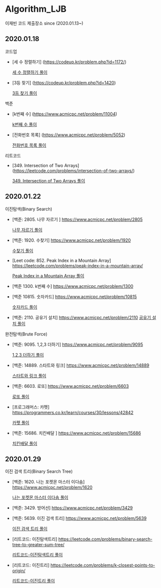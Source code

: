 ﻿# Algorithm_LJB
이재빈 코드 제출장소
since (2020.01.13~)

2020.01.18
---

코드업
* [세 수 정렬하기] (https://codeup.kr/problem.php?id=1172/)

    [세 수 정렬하기 풀이](https://github.com/algorithm2020/Algorithm_LJB/blob/master/algorithm2020/20200118/1.%EC%84%B8%20%EC%88%98%20%EC%A0%95%EB%A0%AC%ED%95%98%EA%B8%B0.cpp)

* [3등 찾기] (https://codeup.kr/problem.php?id=1420)

    [3등 찾기 풀이](https://github.com/algorithm2020/Algorithm_LJB/blob/master/algorithm2020/20200118/2.3%EB%93%B1%20%EC%B0%BE%EA%B8%B0.cpp)

백준
* [k번째 수] (https://www.acmicpc.net/problem/11004)
    
    [k번째 수 풀이](https://github.com/algorithm2020/Algorithm_LJB/blob/master/algorithm2020/20200118/3.k%EB%B2%88%EC%A7%B8%20%EC%88%98.cpp)
* [전화번호 목록] (https://www.acmicpc.net/problem/5052)
    
    [전화번호 목록 풀이](https://github.com/algorithm2020/Algorithm_LJB/blob/master/algorithm2020/20200118/4.%EC%A0%84%ED%99%94%EB%B2%88%ED%98%B8%20%EB%AA%A9%EB%A1%9D.cpp)

리트코드
* [349. Intersection of Two Arrays] (https://leetcode.com/problems/intersection-of-two-arrays/)
    
    [349. Intersection of Two Arrays 풀이](https://github.com/algorithm2020/Algorithm_LJB/blob/master/algorithm2020/20200118/5.Intersection%20of%20Two%20Arrays.cpp)
    
2020.01.22
---
이진탐색(Binary Search)

* [백준: 2805. 나무 자르기 ] https://www.acmicpc.net/problem/2805

    [나무 자르기 풀이](https://github.com/algorithm2020/Algorithm_LJB/blob/master/algorithm2020/20200122/%EB%82%98%EB%AC%B4%EC%9E%90%EB%A5%B4%EA%B8%B0.cpp)
* [백준: 1920. 수찾기] https://www.acmicpc.net/problem/1920

    [수찾기 풀이](https://github.com/algorithm2020/Algorithm_LJB/blob/master/algorithm2020/20200122/%EC%88%98%EC%B0%BE%EA%B8%B0.cpp)
* [Leet code: 852. Peak Index in a Mountain Array] https://leetcode.com/problems/peak-index-in-a-mountain-array/

    [Peak Index in a Mountain Array 풀이](https://github.com/algorithm2020/Algorithm_LJB/blob/master/algorithm2020/20200122/Peak%20Index%20in%20a%20Mountain%20Array.cpp)
* [백준 1300. k번째 수] https://www.acmicpc.net/problem/1300

    <!--[k번째 수 풀이](https://github.com/algorithm2020/Algorithm_LJB/blob/master/algorithm2020/20200122/k%EB%B2%88%EC%A7%B8%20%EC%88%98.cpp)-->
* [백준 10815. 숫자카드] https://www.acmicpc.net/problem/10815

    [숫자카드 풀이](https://github.com/algorithm2020/Algorithm_LJB/blob/master/algorithm2020/20200122/%EC%88%AB%EC%9E%90%EC%B9%B4%EB%93%9C.cpp)

* [백준: 2110. 공유기 설치] https://www.acmicpc.net/problem/2110
    [공유기 설치 풀이](https://github.com/algorithm2020/Algorithm_LJB/blob/master/algorithm2020/20200122/%EA%B3%B5%EC%9C%A0%EA%B8%B0%EC%84%A4%EC%B9%98.cpp)

완전탐색(Brute Force)

* [백준: 9095. 1,2,3 더하기] https://www.acmicpc.net/problem/9095

    [1,2,3 더하기 풀이](https://github.com/algorithm2020/Algorithm_LJB/blob/master/algorithm2020/20200122/1,2,3%\353\215\224\355\225\230\352\270\260.cpp")
* [백준: 14889. 스타트와 링크] https://www.acmicpc.net/problem/14889

    [스타트와 링크 풀이](https://github.com/algorithm2020/Algorithm_LJB/blob/master/algorithm2020/20200122/%EC%8A%A4%ED%83%80%ED%8A%B8%EC%99%80%20%EB%A7%81%ED%81%AC.cpp)
* [백준: 6603. 로또] https://www.acmicpc.net/problem/6603

    [로또 풀이](https://github.com/algorithm2020/Algorithm_LJB/blob/master/algorithm2020/20200122/%EB%A1%9C%EB%98%90.cpp)
* [프로그래머스: 카펫] https://programmers.co.kr/learn/courses/30/lessons/42842

    [카펫 풀이](https://github.com/algorithm2020/Algorithm_LJB/blob/master/algorithm2020/20200122/%EC%B9%B4%ED%8E%AB.cpp)
* [백준: 15686. 치킨배달 ] https://www.acmicpc.net/problem/15686

    [치킨배달 풀이](https://github.com/algorithm2020/Algorithm_LJB/blob/master/algorithm2020/20200122/%EC%B9%98%ED%82%A8%EB%B0%B0%EB%8B%AC.cpp)


2020.01.29
---
이진 검색 트리(Binary Search Tree)

* [백준: 1620. 나는 포켓몬 마스터 이다솜] https://www.acmicpc.net/problem/1620

    [나는 포켓몬 마스터 이다솜 풀이](https://github.com/algorithm2020/Algorithm_LJB/blob/master/algorithm2020/20200129/%EB%82%98%EB%8A%94%EC%95%BC%ED%8F%AC%EC%BC%93%EB%AA%AC%EB%A7%88%EC%8A%A4%ED%84%B0%EC%9D%B4%EB%8B%A4%EC%86%9C.cpp)
* [백준: 3429. 방어선] https://www.acmicpc.net/problem/3429
    <!--[방어선 풀이]()-->

* [백준: 5639. 이진 검색 트리] https://www.acmicpc.net/problem/5639

    [이진 검색 트리 풀이](https://github.com/algorithm2020/Algorithm_LJB/blob/master/algorithm2020/20200129/%EC%9D%B4%EC%A7%84%EA%B2%80%EC%83%89%ED%8A%B8%EB%A6%AC.cpp)
* [리트코드: 이진탐색트리] https://leetcode.com/problems/binary-search-tree-to-greater-sum-tree/

    [리트코드-이진탐색트리 풀이](https://github.com/algorithm2020/Algorithm_LJB/blob/master/algorithm2020/20200129/%EB%A6%AC%ED%8A%B8%EC%BD%94%EB%93%9C-%EC%9D%B4%EC%A7%84%EA%B2%80%EC%83%89%ED%8A%B8%EB%A6%AC.cpp)
* [리트코드: 이진트리] https://leetcode.com/problems/k-closest-points-to-origin/

    [리트코드-이진트리 풀이](https://github.com/algorithm2020/Algorithm_LJB/blob/master/algorithm2020/20200129/%EB%A6%AC%ED%8A%B8%EC%BD%94%EB%93%9C-%EC%9D%B4%EC%A7%84%ED%8A%B8%EB%A6%AC.cpp)